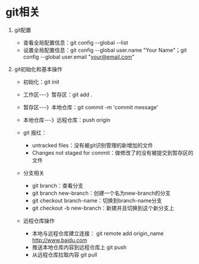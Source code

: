 # git相关

1. git配置
   - 查看全局配置信息：git config --global --list
   - 设置全局配置信息：git config --global user.name "Your Name"；git config --global user.email "your@email.com"

2. git初始化和基本操作

   - 初始化：git init

   - 工作区---》暂存区：git add .

   - 暂存区---》本地仓库：git commit -m 'commit message'

   - 本地仓库---》远程仓库：push origin 

   - git 报红：

     - untracked files：没有被git识别管理的新增加的文件 
     - Changes not staged for commit：做修改了的没有被提交到暂存区的文件

   - 分支相关

     - git branch：查看分支
     - git branch new-branch：创建一个名为new-branch的分支 
     - git checkout branch-name：切换到branch-name分支
     - git checkout -b new-branch：新建并且切换到这个新分支上

   - 远程仓库操作 

     - 本地与远程仓库建立连接： git remote add origin_name  http://www.baidu.com
     - 推送本地仓库内容到远程仓库上 git push
     - 从远程仓库拉取内容 git pull

     

     

     
